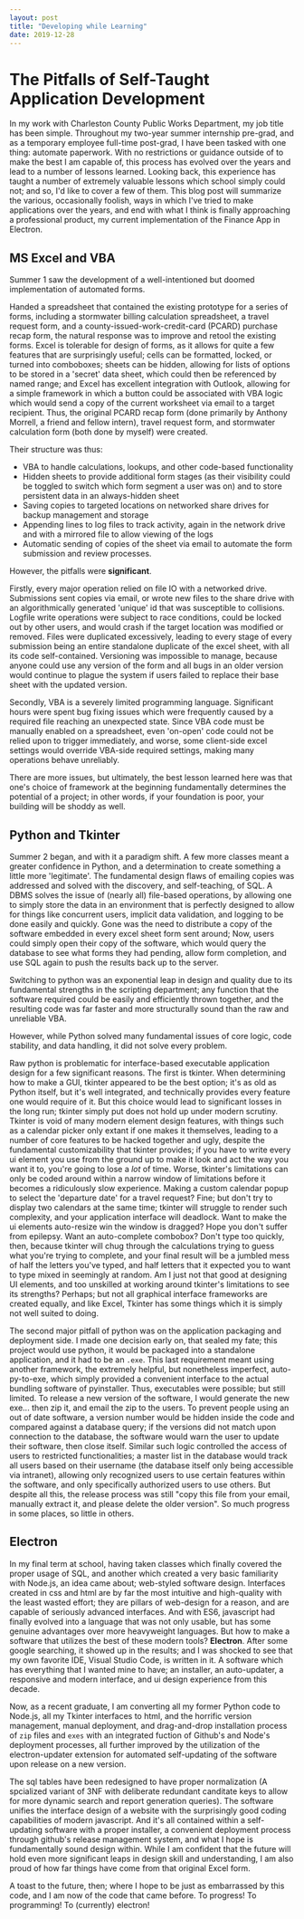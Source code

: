 ```yaml
---
layout: post
title: "Developing while Learning"
date: 2019-12-28
---
```


# The Pitfalls of Self-Taught Application Development

In my work with Charleston County Public Works Department, my job title has been simple. Throughout my two-year summer internship pre-grad, and as a temporary employee full-time post-grad, I have been tasked with one thing: automate paperwork. With no restrictions or guidance outside of to make the best I am capable of, this process has evolved over the years and lead to a number of lessons learned. Looking back, this experience has taught a number of extremely valuable lessons which school simply could not; and so, I'd like to cover a few of them. This blog post will summarize the various, occasionally foolish, ways in which I've tried to make applications over the years, and end with what I think is finally approaching a professional product, my current implementation of the Finance App in Electron.

## MS Excel and VBA

Summer 1 saw the development of a well-intentioned but doomed implementation of automated forms.

Handed a spreadsheet that contained the existing prototype for a series of forms, including a stormwater billing calculation spreadsheet, a travel request form, and a county-issued-work-credit-card (PCARD) purchase recap form, the natural response was to improve and retool the existing forms. Excel is tolerable for design of forms, as it allows for quite a few features that are surprisingly useful; cells can be formatted, locked, or turned into comboboxes; sheets can be hidden, allowing for lists of options to be stored in a 'secret' data sheet, which could then be referenced by named range; and Excel has excellent integration with Outlook, allowing for a simple framework in which a button could be associated with VBA logic which would send a copy of the current worksheet via email to a target recipient. Thus, the original PCARD recap form (done primarily by Anthony Morrell, a friend and fellow intern), travel request form, and stormwater calculation form (both done by myself) were created.

Their structure was thus:
* VBA to handle calculations, lookups, and other code-based functionality
* Hidden sheets to provide additional form stages (as their visibility could be toggled to switch which form segment a user was on) and to store persistent data in an always-hidden sheet
* Saving copies to targeted locations on networked share drives for backup management and storage
* Appending lines to log files to track activity, again in the network drive and with a mirrored file to allow viewing of the logs
* Automatic sending of copies of the sheet via email to automate the form submission and review processes.

However, the pitfalls were **significant**.

Firstly, every major operation relied on file IO with a networked drive. Submissions sent copies via email, or wrote new files to the share drive with an algorithmically generated 'unique' id that was susceptible to collisions. Logfile write operations were subject to race conditions, could be locked out by other users, and would crash if the target location was modified or removed. Files were duplicated excessively, leading to every stage of every submission being an entire standalone duplicate of the excel sheet, with all its code self-contained. Versioning was impossible to manage, because anyone could use any version of the form and all bugs in an older version would continue to plague the system if users failed to replace their base sheet with the updated version.

Secondly, VBA is a severely limited programming language. Significant hours were spent bug fixing issues which were frequently caused by a required file reaching an unexpected state. Since VBA code must be manually enabled on a spreadsheet, even 'on-open' code could not be relied upon to trigger immediately, and worse, some client-side excel settings would override VBA-side required settings, making many operations behave unreliably.

There are more issues, but ultimately, the best lesson learned here was that one's choice of framework at the beginning fundamentally determines the potential of a project; in other words, if your foundation is poor, your building will be shoddy as well.

## Python and Tkinter

Summer 2 began, and with it a paradigm shift. A few more classes meant a greater confidence in Python, and a determination to create something a little more 'legitimate'. The fundamental design flaws of emailing copies was addressed and solved with the discovery, and self-teaching, of SQL. A DBMS solves the issue of (nearly all) file-based operations, by allowing one to simply store the data in an environment that is perfectly designed to allow for things like concurrent users, implicit data validation, and logging to be done easily and quickly. Gone was the need to distribute a copy of the software embedded in every excel sheet form sent around; Now, users could simply open their copy of the software, which would query the database to see what forms they had pending, allow form completion, and use SQL again to push the results back up to the server.

Switching to python was an exponential leap in design and quality due to its fundamental strengths in the scripting department; any function that the software required could be easily and efficiently thrown together, and the resulting code was far faster and more structurally sound than the raw and unreliable VBA.

However, while Python solved many fundamental issues of core logic, code stability, and data handling, it did not solve every problem. 

Raw python is problematic for interface-based executable application design for a few significant reasons. The first is tkinter. When determining how to make a GUI, tkinter appeared to be the best option; it's as old as Python itself, but it's well integrated, and technically provides every feature one would require of it. But this choice would lead to significant losses in the long run; tkinter simply put does not hold up under modern scrutiny. Tkinter is void of many modern element design features, with things such as a calendar picker only extant if one makes it themselves, leading to a number of core features to be hacked together and ugly, despite the fundamental customizability that tkinter provides; if you have to write every ui element you use from the ground up to make it look and act the way you want it to, you're going to lose a *lot* of time. Worse, tkinter's limitations can only be coded around within a narrow window of limitations before it becomes a ridiculously slow experience. Making a custom calendar popup to select the 'departure date' for a travel request? Fine; but don't try to display two calendars at the same time; tkinter will struggle to render such complexity, and your application interface will deadlock. Want to make the ui elements auto-resize win the window is dragged? Hope you don't suffer from epilepsy. Want an auto-complete combobox? Don't type too quickly, then, because tkinter will chug through the calculations trying to guess what you're trying to complete, and your final result will be a jumbled mess of half the letters you've typed, and half letters that it expected you to want to type mixed in seemingly at random. Am I just not that good at designing UI elements, and too unskilled at working around tkinter's limitations to see its strengths? Perhaps; but not all graphical interface frameworks are created equally, and like Excel, Tkinter has some things which it is simply not well suited to doing.

The second major pitfall of python was on the application packaging and deployment side. I made one decision early on, that sealed my fate; this project would use python, it would be packaged into a standalone application, and it had to be an `.exe`. This last requirement meant using another framework, the extremely helpful, but nonetheless imperfect, auto-py-to-exe, which simply provided a convenient interface to the actual bundling software of pyinstaller. Thus, executables were possible; but still limited. To release a new version of the software, I would generate the new exe... then zip it, and email the zip to the users. To prevent people using an out of date software, a version number would be hidden inside the code and compared against a database query; if the versions did not match upon connection to the database, the software would warn the user to update their software, then close itself. Similar such logic controlled the access of users to restricted functionalities; a master list in the database would track all users based on their username (the database itself only being accessible via intranet), allowing only recognized users to use certain features within the software, and only specifically authorized users to use others. But despite all this, the release process was still "copy this file from your email, manually extract it, and please delete the older version". So much progress in some places, so little in others.

## Electron

In my final term at school, having taken classes which finally covered the proper usage of SQL, and another which created a very basic familiarity with Node.js, an idea came about; web-styled software design. Interfaces created in css and html are by far the most intuitive and high-quality with the least wasted effort; they are pillars of web-design for a reason, and are capable of seriously advanced interfaces. And with ES6, javascript had finally evolved into a language that was not only usable, but has some genuine advantages over more heavyweight languages. But how to make a software that utilizes the best of these modern tools? **Electron**. After some google searching, it showed up in the results; and I was shocked to see that my own favorite IDE, Visual Studio Code, is written in it. A software which has everything that I wanted mine to have; an installer, an auto-updater, a responsive and modern interface, and ui design experience from this decade.

Now, as a recent graduate, I am converting all my former Python code to Node.js, all my Tkinter interfaces to html, and the horrific version management, manual deployment, and drag-and-drop installation process of `zip` files and `exes` with an integrated fuction of Github's and Node's deployment processes, all further improved by the utilization of the electron-updater extension for automated self-updating of the software upon release on a new version. 

The sql tables have been redesigned to have proper normalization (A spcialized variant of 3NF with deliberate redundant canditate keys to allow for more dynamic search and report generation queries). The software unifies the interface design of a website with the surprisingly good coding capabilities of modern javascript. And it's all contained within a self-updating software with a proper installer, a convenient deployment process through github's release management system, and what I hope is fundamentally sound design within. While I am confident that the future will hold even more significant leaps in design skill and understanding, I am also proud of how far things have come from that original Excel form.

A toast to the future, then; where I hope to be just as embarrassed by this code, and I am now of the code that came before. To progress! To programming! To (currently) electron!
